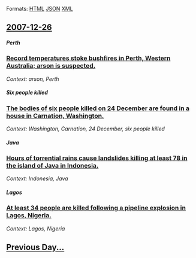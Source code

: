 
Formats: [HTML](2007/12/26/index.html)  [JSON](2007/12/26/index.json)  [XML](2007/12/26/index.xml)  

## [2007-12-26](/news/2007/12/26/index.md)

##### Perth
### [ Record temperatures stoke bushfires in Perth, Western Australia; arson is suspected. ](/news/2007/12/26/record-temperatures-stoke-bushfires-in-perth-western-australia-arson-is-suspected.md)
_Context: arson, Perth_

##### Six people killed
### [ The bodies of six people killed on 24 December are found in a house in Carnation, Washington. ](/news/2007/12/26/the-bodies-of-six-people-killed-on-24-december-are-found-in-a-house-in-carnation-washington.md)
_Context: Washington, Carnation, 24 December, six people killed_

##### Java
### [ Hours of torrential rains cause landslides killing at least 78 in the island of Java in Indonesia. ](/news/2007/12/26/hours-of-torrential-rains-cause-landslides-killing-at-least-78-in-the-island-of-java-in-indonesia.md)
_Context: Indonesia, Java_

##### Lagos
### [ At least 34 people are killed following a pipeline explosion in Lagos, Nigeria. ](/news/2007/12/26/at-least-34-people-are-killed-following-a-pipeline-explosion-in-lagos-nigeria.md)
_Context: Lagos, Nigeria_

## [Previous Day...](/news/2007/12/25/index.md)

